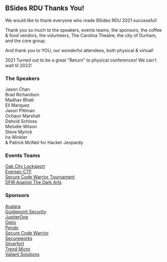 ## BSides RDU Thanks You!

We would like to thank everyone who made BSides RDU 2021 successful!

Thank you so much to the speakers, events teams, the sponsors, the coffee & food vendors, the volunteers, The Carolina Theatre, the city of Durham, and the core group.

And thank you to YOU, our wonderful attendees, both physical & virtual!

2021 Turned out to be a great "Return" to physical conferences! We can't wait til 2022!

### The Speakers

Jason Chan<br>
Brad Richardson<br>
Madhav Bhatt<br>
Ell Marquez<br>
Jason PIttman<br>
Ochaun Marshall<br>
Dahvid Schloss<br>
Melodie Wilson<br>
Steve Myrick<br>
Ira Winkler<br>
& Patrick McNeil for Hacker Jeopardy

### Events Teams

[Oak City Locksport](https://oakcitylocksport.com)<br>
[Eversec CTF](https://twitter.com/eversecctf)<br>
[Secure Code Warrior Tournament](https://www.securecodewarrior.com/)<br>
[DFIR Against The Dark Arts](https://twitter.com/dfir_ada)

### Sponsors

[Avalara](https://www.avalara.com)<br>
[Guidepoint Security](https://www.guidepointsecurity.com/)<br>
[JupiterOne](https://jupiterone.com/)<br>
[Optiv](https://www.optiv.com)<br>
[Pendo](https://www.pendo.io/)<br>
[Secure Code Warrior](https://www.securecodewarrior.com/)<br>
[Secureworks](https://www.secureworks.com/)<br>
[Silverfort](https://www.silverfort.com/)<br>
[Trend Micro](https://www.trendmicro.com)<br>
[Valiant Solutions](https://www.valiantsolutions.com/)

